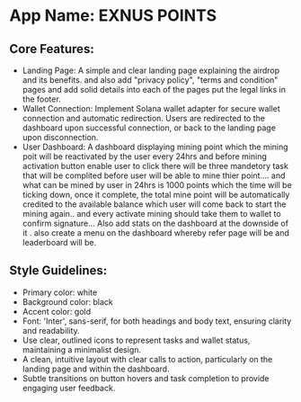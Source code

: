 # **App Name**: EXNUS POINTS

## Core Features:

- Landing Page: A simple and clear landing page explaining the airdrop and its benefits. and also add "privacy policy", "terms and condition" pages and add solid details into each of the pages put the legal links in the footer.
- Wallet Connection: Implement Solana wallet adapter for secure wallet connection and automatic redirection. Users are redirected to the dashboard upon successful connection, or back to the landing page upon disconnection.
- User Dashboard: A dashboard displaying mining point which the mining poit will be reactivated by the user every 24hrs and before mining activation button enable user to click there will be three mandetory task that will be complited before user will be able to mine thier point.... and what can be mined by user in 24hrs is 1000 points which the time will be ticking down, once it complete, the total mine point will be automatically credited to the available balance which user will come back to start the mining again.. and every activate mining should take them to wallet to confirm signature... Also add stats on the dashboard at the downside of it . also create a menu on the dashboard whereby refer page will be and leaderboard will be.

## Style Guidelines:

- Primary color: white
- Background color: black
- Accent color: gold
- Font: 'Inter', sans-serif, for both headings and body text, ensuring clarity and readability.
- Use clear, outlined icons to represent tasks and wallet status, maintaining a minimalist design.
- A clean, intuitive layout with clear calls to action, particularly on the landing page and within the dashboard.
- Subtle transitions on button hovers and task completion to provide engaging user feedback.